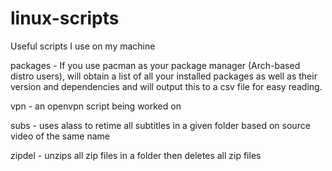 # linux-scripts
Useful scripts I use on my machine

packages - If you use pacman as your package manager (Arch-based distro users), will obtain a list of 
all your installed packages as well as their version and dependencies and will output this to a csv file
for easy reading.

vpn - an openvpn script being worked on

subs - uses alass to retime all subtitles in a given folder based on source video of the same name

zipdel - unzips all zip files in a folder then deletes all zip files
